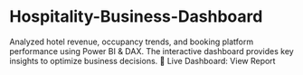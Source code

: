 # Hospitality-Business-Dashboard
Analyzed hotel revenue, occupancy trends, and booking platform performance using Power BI &amp; DAX. The interactive dashboard provides key insights to optimize business decisions.  🔗 Live Dashboard: View Report

